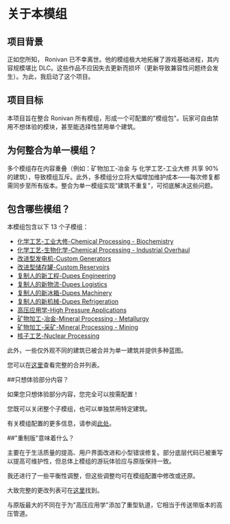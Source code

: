 # 关于本模组

## 项目背景

正如您所知， Ronivan 已不幸离世。他的模组极大地拓展了游戏基础进程，其内容规模堪比 DLC。这些作品不应因失去更新而损坏（更新导致兼容性问题终会发生）。为此，我启动了这个项目。

## 项目目标

本项目旨在整合 Ronivan 所有模组，形成一个可配置的"模组包"。玩家可自由禁用不想体验的模块，甚至能选择性禁用单个建筑。

## 为何整合为单一模组？

多个模组存在内容重叠（例如：矿物加工-冶金 与 化学工艺-工业大修 共享 90%的建筑），导致模组互斥。此外，多模组分立将大幅增加维护成本——每次修复都需同步至所有版本。整合为单一模组实现"建筑不重复"，可彻底解决这些问题。

## 包含哪些模组？

本模组包含以下 13 个子模组：

- [化学工艺-工业大修-Chemical Processing - Biochemistry](./Content/Chemical%20Processing%20-%20Biochemistry/)
- [化学工艺-生物化学-Chemical Processing - Industrial Overhaul](./Content/Chemical%20Processing%20-%20Industrial%20Overhaul/)
- [改进型发电机-Custom Generators](./Content/Custom%20Generators/)
- [改进型储存罐-Custom Reservoirs](./Content/Custom%20Reservoirs/)
- [复制人的新工程-Dupes Engineering](./Content/Dupes%20Engineering/)
- [复制人的新物流-Dupes Logistics](./Content/Dupes%20Logistics/)
- [复制人的新冰箱-Dupes Machinery](./Content/Dupes%20Machinery/)
- [复制人的新机械-Dupes Refrigeration](./Content/Dupes%20Refrigeration/)
- [高压应用学-High Pressure Applications](./Content/High%20Pressure%20Applications/)
- [矿物加工-冶金-Mineral Processing - Metallurgy](./Content/Mineral%20Processing%20-%20Metallurgy/)
- [矿物加工-采矿-Mineral Processing - Mining](./Content/Mineral%20Processing%20-%20Mining/)
- [核子工艺-Nuclear Processing](./Content/Nuclear%20Processing/)

此外，一些仅外观不同的建筑已被合并为单一建筑并提供多种蓝图。

您可以在[这里](./Content/blueprints/)查看完整的合并列表。

##只想体验部分内容？

如果您只想体验部分内容，您完全可以按需配置！

您既可以关闭整个子模组，也可以单独禁用特定建筑。

有关模组配置的更多信息，请参阅[此处](./configEditor/)。

##"重制版"意味着什么？

主要在于生活质量的提高、用户界面改进和小型错误修复。部分底层代码已被重写以提高可维护性，但总体上模组的游玩体验应与原版保持一致。

我还进行了一些平衡性调整，但这些调整均可在模组配置中修改或还原。

大致完整的更改列表可在[这里](./tweaksAdjustments/)找到。

与原版最大的不同在于为"高压应用学"添加了重型轨道，它相当于传送带版本的高压管道。
